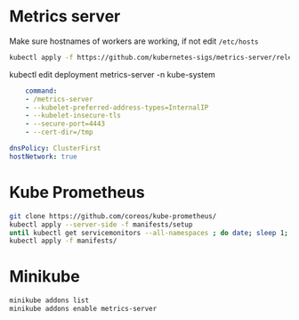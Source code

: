 # Metrics server

Make sure hostnames of workers are working, if not edit `/etc/hosts`

```sh
kubectl apply -f https://github.com/kubernetes-sigs/metrics-server/releases/latest/download/components.yaml
```

kubectl edit deployment metrics-server -n kube-system

```yml
    command:
    - /metrics-server 
    - --kubelet-preferred-address-types=InternalIP
    - --kubelet-insecure-tls
    - --secure-port=4443
    - --cert-dir=/tmp

dnsPolicy: ClusterFirst
hostNetwork: true
```

# Kube Prometheus

```sh
git clone https://github.com/coreos/kube-prometheus/
kubectl apply --server-side -f manifests/setup
until kubectl get servicemonitors --all-namespaces ; do date; sleep 1; echo ""; done
kubectl apply -f manifests/
```

# Minikube

```sh
minikube addons list
minikube addons enable metrics-server
```

